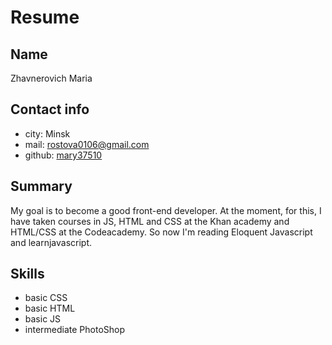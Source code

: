 # Resume

## Name

 Zhavnerovich Maria

## Contact info 

* city: Minsk
* mail: rostova0106@gmail.com 
* github: [mary37510](https://github.com/mary37510)

## Summary

 My goal is to become a good front-end developer. At the moment, for this, I have taken courses in JS, HTML and CSS at the Khan academy and HTML/CSS at the Codeacademy. So now I'm reading Eloquent Javascript and learnjavascript.


## Skills

*  basic CSS
*  basic HTML
*  basic JS
* intermediate PhotoShop
